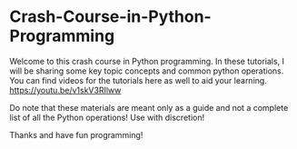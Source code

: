 # Crash-Course-in-Python-Programming
Welcome to this crash course in Python programming. In these tutorials, I will be sharing some key topic concepts and common python operations. You can find videos for the tutorials here as well to aid your learning. 
https://youtu.be/v1skV3RIlww

Do note that these materials are meant only as a guide and not a complete list of all the Python operations!
Use with discretion!

Thanks and have fun programming!

